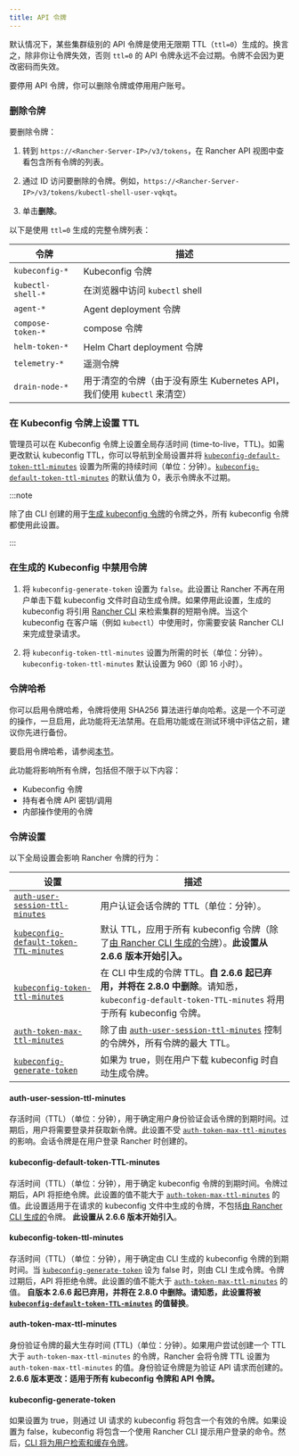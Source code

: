 ```yaml
---
title: API 令牌
---
```


默认情况下，某些集群级别的 API 令牌是使用无限期 TTL（`ttl=0`）生成的。换言之，除非你让令牌失效，否则 `ttl=0` 的 API 令牌永远不会过期。令牌不会因为更改密码而失效。

要停用 API 令牌，你可以删除令牌或停用用户账号。

### 删除令牌
要删除令牌：

1. 转到 `https://<Rancher-Server-IP>/v3/tokens`，在 Rancher API 视图中查看包含所有令牌的列表。

1. 通过 ID 访问要删除的令牌。例如，`https://<Rancher-Server-IP>/v3/tokens/kubectl-shell-user-vqkqt`。

1. 单击**删除**。

以下是使用 `ttl=0` 生成的完整令牌列表：

| 令牌 | 描述 |
| ----------------- | -------------------------------------------------------------------------------------- |
| `kubeconfig-*` | Kubeconfig 令牌 |
| `kubectl-shell-*` | 在浏览器中访问 `kubectl` shell |
| `agent-*` | Agent deployment 令牌 |
| `compose-token-*` | compose 令牌 |
| `helm-token-*` | Helm Chart deployment 令牌 |
| `telemetry-*` | 遥测令牌 |
| `drain-node-*` | 用于清空的令牌（由于没有原生 Kubernetes API，我们使用 `kubectl` 来清空） |


### 在 Kubeconfig 令牌上设置 TTL

管理员可以在 Kubeconfig 令牌上设置全局存活时间 (time-to-live，TTL)。如需更改默认 kubeconfig TTL，你可以导航到全局设置并将 [`kubeconfig-default-token-ttl-minutes`](#kubeconfig-default-token-ttl-minutes) 设置为所需的持续时间（单位：分钟）。[`kubeconfig-default-token-ttl-minutes`](#kubeconfig-default-token-ttl-minutes) 的默认值为 0，表示令牌永不过期。

:::note

除了由 CLI 创建的用于[生成 kubeconfig 令牌](#在生成的-kubeconfig-中禁用令牌)的令牌之外，所有 kubeconfig 令牌都使用此设置。

:::

### 在生成的 Kubeconfig 中禁用令牌

1. 将 `kubeconfig-generate-token` 设置为 `false`。此设置让 Rancher 不再在用户单击下载 kubeconfig 文件时自动生成令牌。如果停用此设置，生成的 kubeconfig 将引用 [Rancher CLI](../cli-with-rancher/kubectl-utility.md#使用-kubectl-和-kubeconfig-令牌进行-ttl-认证) 来检索集群的短期令牌。当这个 kubeconfig 在客户端（例如 `kubectl`）中使用时，你需要安装 Rancher CLI 来完成登录请求。

2. 将 `kubeconfig-token-ttl-minutes` 设置为所需的时长（单位：分钟）。`kubeconfig-token-ttl-minutes` 默认设置为 960（即 16 小时）。

### 令牌哈希

你可以启用令牌哈希，令牌将使用 SHA256 算法进行单向哈希。这是一个不可逆的操作，一旦启用，此功能将无法禁用。在启用功能或在测试环境中评估之前，建议你先进行备份。

要启用令牌哈希，请参阅[本节](../../pages-for-subheaders/enable-experimental-features.md)。

此功能将影响所有令牌，包括但不限于以下内容：

- Kubeconfig 令牌
- 持有者令牌 API 密钥/调用
- 内部操作使用的令牌

### 令牌设置
以下全局设置会影响 Rancher 令牌的行为：

| 设置 | 描述 |
| ------------------------------------------------------------------------------- | ------------------------------------------------------------------------------------------------------------------------------------------------------------------------------------------------------------------------------ |
| [`auth-user-session-ttl-minutes`](#auth-user-session-ttl-minutes) | 用户认证会话令牌的 TTL（单位：分钟）。 |
| [`kubeconfig-default-token-TTL-minutes`](#kubeconfig-default-token-ttl-minutes) | 默认 TTL，应用于所有 kubeconfig 令牌（除了[由 Rancher CLI 生成的令牌](#在生成的-kubeconfig-中禁用令牌)）。**此设置从 2.6.6 版本开始引入。** |
| [`kubeconfig-token-ttl-minutes`](#kubeconfig-token-ttl-minutes) | 在 CLI 中生成的令牌 TTL。**自 2.6.6 起已弃用，并将在 2.8.0 中删除**。请知悉，`kubeconfig-default-token-TTL-minutes` 将用于所有 kubeconfig 令牌。 |
| [`auth-token-max-ttl-minutes`](#auth-token-max-ttl-minutes) | 除了由 [`auth-user-session-ttl-minutes`](#auth-user-session-ttl-minutes) 控制的令牌外，所有令牌的最大 TTL。 |
| [`kubeconfig-generate-token`](#kubeconfig-generate-token) | 如果为 true，则在用户下载 kubeconfig 时自动生成令牌。 |

#### auth-user-session-ttl-minutes
存活时间（TTL）（单位：分钟），用于确定用户身份验证会话令牌的到期时间。过期后，用户将需要登录并获取新令牌。此设置不受 [`auth-token-max-ttl-minutes`](#auth-token-max-ttl-minutes) 的影响。会话令牌是在用户登录 Rancher 时创建的。

#### kubeconfig-default-token-TTL-minutes
存活时间（TTL）（单位：分钟），用于确定 kubeconfig 令牌的到期时间。令牌过期后，API 将拒绝令牌。此设置的值不能大于 [`auth-token-max-ttl-minutes`](#auth-token-max-ttl-minutes) 的值。此设置适用于在请求的 kubeconfig 文件中生成的令牌，不包括[由 Rancher CLI 生成的](#在生成的-kubeconfig-中禁用令牌)令牌。
**此设置从 2.6.6 版本开始引入**。

#### kubeconfig-token-ttl-minutes
存活时间（TTL）（单位：分钟），用于确定由 CLI 生成的 kubeconfig 令牌的到期时间。当 [`kubeconfig-generate-token`](#kubeconfig-generate-token) 设为 false 时，则由 CLI 生成令牌。令牌过期后，API 将拒绝令牌。此设置的值不能大于 [`auth-token-max-ttl-minutes`](#auth-token-max-ttl-minutes) 的值。
**自版本 2.6.6 起已弃用，并将在 2.8.0 中删除。请知悉，此设置将被 [`kubeconfig-default-token-TTL-minutes`](#kubeconfig-default-token-ttl-minutes) 的值替换**。

#### auth-token-max-ttl-minutes
身份验证令牌的最大生存时间 (TTL)（单位：分钟）。如果用户尝试创建一个 TTL 大于 `auth-token-max-ttl-minutes` 的令牌，Rancher 会将令牌 TTL 设置为 `auth-token-max-ttl-minutes` 的值。身份验证令牌是为验证 API 请求而创建的。
**2.6.6 版本更改：适用于所有 kubeconfig 令牌和 API 令牌。**

#### kubeconfig-generate-token
如果设置为 true，则通过 UI 请求的 kubeconfig 将包含一个有效的令牌。如果设置为 false，kubeconfig 将包含一个使用 Rancher CLI 提示用户登录的命令。然后，[CLI 将为用户检索和缓存令牌](../cli-with-rancher/kubectl-utility.md#使用-kubectl-和-kubeconfig-令牌进行-ttl-认证)。
